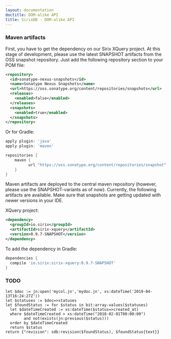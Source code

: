 ```yaml
---
layout: documentation
doctitle: DOM-alike API
title: SirixDB - DOM-alike API
---
```


### Maven artifacts

First, you have to get the dependency on our Sirix XQuery project. At this stage of development, please use the latest SNAPSHOT artifacts from the OSS snapshot repository. Just add the following repository section to your POM file:

```xml
<repository>
  <id>sonatype-nexus-snapshots</id>
  <name>Sonatype Nexus Snapshots</name>
  <url>https://oss.sonatype.org/content/repositories/snapshots</url>
  <releases>
    <enabled>false</enabled>
  </releases>
  <snapshots>
    <enabled>true</enabled>
  </snapshots>
</repository>
```

Or for Gradle:
```gradle
apply plugin: 'java'
apply plugin: 'maven'

repositories {
    maven {
          url "https://oss.sonatype.org/content/repositories/snapshot"
    }
}
```

Maven artifacts are deployed to the central maven repository (however, please use the SNAPSHOT-variants as of now). Currently, the following artifacts are available. Make sure that snapshots are getting updated with newer versions in your IDE.

XQuery project:

```xml
<dependency>
  <groupId>io.sirix</groupId>
  <artifactId>sirix-xquery</artifactId>
  <version>0.9.7-SNAPSHOT</version>
</dependency>
```

To add the dependency in Gradle:
```gradle
dependencies {
  compile 'io.sirix:sirix-xquery:0.9.7-SNAPSHOT'
}
```

### TODO

```xquery
let $doc := jn:open('mycol.jn','mydoc.jn', xs:dateTime('2019-04-13T16:24:27Z'))
let $statuses := $doc=>statuses
let $foundStatus := for $status in bit:array-values($statuses)
  let $dateTimeCreated := xs:dateTime($status=>created_at)
  where $dateTimeCreated > xs:dateTime("2018-02-01T00:00:00")
        and not(exists(jn:previous($status)))
  order by $dateTimeCreated
  return $status
return {"revision": sdb:revision($foundStatus), $foundStatus{text}}
```
